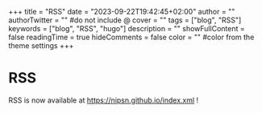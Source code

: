 +++
title = "RSS"
date = "2023-09-22T19:42:45+02:00"
author = ""
authorTwitter = "" #do not include @
cover = ""
tags = ["blog", "RSS"]
keywords = ["blog", "RSS", "hugo"]
description = ""
showFullContent = false
readingTime = true
hideComments = false
color = "" #color from the theme settings
+++

# RSS
RSS is now available at https://nipsn.github.io/index.xml !